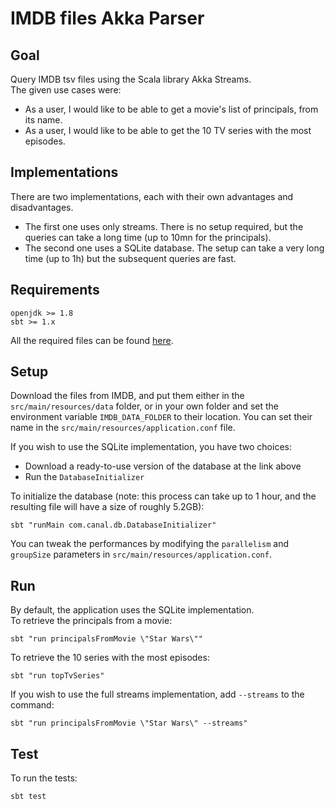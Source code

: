# IMDB files Akka Parser

## Goal

Query IMDB tsv files using the Scala library Akka Streams.  
The given use cases were:
- As a user, I would like to be able to get a movie's list of principals, from its name.
- As a user, I would like to be able to get the 10 TV series with the most episodes.

## Implementations

There are two implementations, each with their own advantages and disadvantages.  
- The first one uses only streams. There is no setup required, but the queries can take a long time (up to 10mn for the principals).
- The second one uses a SQLite database. The setup can take a very long time (up to 1h) but the subsequent queries are fast.

## Requirements

```
openjdk >= 1.8
sbt >= 1.x
```

All the required files can be found [here](https://drive.google.com/drive/folders/1dcCp46PQ_QtsMm0pGbPGQ-osDemGn9kp?usp=sharing).

## Setup

Download the files from IMDB, and put them either in the `src/main/resources/data` folder, or in your own folder and set the environment variable `IMDB_DATA_FOLDER` to their location. You can set their name in the `src/main/resources/application.conf` file.

If you wish to use the SQLite implementation, you have two choices:  
- Download a ready-to-use version of the database at the link above
- Run the `DatabaseInitializer`

To initialize the database (note: this process can take up to 1 hour, and the resulting file will have a size of roughly 5.2GB): 
```shell
sbt "runMain com.canal.db.DatabaseInitializer"
```

You can tweak the performances by modifying the `parallelism` and `groupSize` parameters in `src/main/resources/application.conf`.

## Run

By default, the application uses the SQLite implementation.  
To retrieve the principals from a movie:
```
sbt "run principalsFromMovie \"Star Wars\""
```

To retrieve the 10 series with the most episodes:
```
sbt "run topTvSeries"
```

If you wish to use the full streams implementation, add `--streams` to the command:
```
sbt "run principalsFromMovie \"Star Wars\" --streams"
```

## Test

To run the tests:
```
sbt test
```

